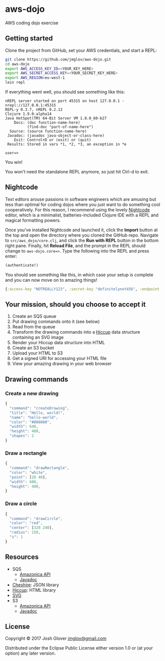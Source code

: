 # aws-dojo

AWS coding dojo exercise

## Getting started

Clone the project from GitHub, set your AWS credentials, and start a REPL:

```bash
git clone https://github.com/jmglov/aws-dojo.git
cd aws-dojo
export AWS_ACCESS_KEY_ID=<YOUR_KEY_HERE>
export AWS_SECRET_ACCESS_KEY=<YOUR_SECRET_KEY_HERE>
export AWS_REGION=eu-west-1
lein repl
```

If everything went well, you should see something like this:

```
nREPL server started on port 45315 on host 127.0.0.1 - nrepl://127.0.0.1:45315
REPL-y 0.3.7, nREPL 0.2.12
Clojure 1.9.0-alpha14
Java HotSpot(TM) 64-Bit Server VM 1.8.0_60-b27
    Docs: (doc function-name-here)
          (find-doc "part-of-name-here")
  Source: (source function-name-here)
 Javadoc: (javadoc java-object-or-class-here)
    Exit: Control+D or (exit) or (quit)
 Results: Stored in vars *1, *2, *3, an exception in *e

user=>
```

You win!

You won't need the standalone REPL anymore, so just hit Ctrl-d to exit.

## Nightcode

Text editors arouse passions in software engineers which are amusing but less than optimal for coding dojos where you just want to do something cool cooperatively. For this reason, I recommend using the lovely [Nightcode](https://sekao.net/nightcode/) editor, which is a minimalist, batteries-included Clojure IDE with a REPL and magical formatting powers.

Once you've installed Nightcode and launched it, click the **Import** button at the top and open the directory where you cloned the GitHub repo. Navigate to `src/aws_dojo/core.clj`, and click the **Run with REPL** button in the bottom right pane. Finally, hit **Reload File**, and the prompt in the REPL should change to `aws-dojo.core=>`. Type the following into the REPL and press enter:
```clj
(authenticate!)
```

You should see something like this, in which case your setup is complete and you can now move on to amazing things!
```clj
{:access-key "NOTREALLY123", :secret-key "definitelynot456", :endpoint "eu-west-1"}
```

## Your mission, should you choose to accept it

1. Create an SQS queue
2. Put drawing commands onto it (see below)
3. Read from the queue
4. Transform the drawing commands into a [Hiccup](https://github.com/weavejester/hiccup) data structure containing an SVG image
5. Render your Hiccup data structure into HTML
6. Create an S3 bucket
7. Upload your HTML to S3
8. Get a signed URI for accessing your HTML file
9. View your amazing drawing in your web browser

## Drawing commands

### Create a new drawing

```javascript
{
  "command": "createDrawing",
  "title": "Hello, world!",
  "name": "hello-world",
  "color": "#808080",
  "width": 640,
  "height": 480,
  "shapes": 2
}
```

### Draw a rectangle

```javascript
{
  "command": "drawRectangle",
  "color": "white",
  "point": [20 40],
  "width": 600,
  "height": 400,
}
```

### Draw a circle

```javascript
{
  "command": "drawCircle",
  "color": "red",
  "center": [320 240],
  "radius": 150,
  "z": 1
}
```

## Resources

* SQS
  * [Amazonica API](https://github.com/mcohen01/amazonica#sqs)
  * [Javadoc](http://docs.aws.amazon.com/AWSJavaSDK/latest/javadoc/com/amazonaws/services/sqs/AmazonSQSClient.html)
* [Cheshire](https://github.com/dakrone/cheshire): JSON library
* [Hiccup](https://github.com/weavejester/hiccup): HTML library
* [SVG](https://developer.mozilla.org/en-US/docs/Web/SVG)
* S3
  * [Amazonica API](https://github.com/mcohen01/amazonica#sqs)
  * [Javadoc](http://docs.aws.amazon.com/AWSJavaSDK/latest/javadoc/com/amazonaws/services/s3/AmazonS3Client.html)

## License

Copyright © 2017 Josh Glover <jmglov@gmail.com>

Distributed under the Eclipse Public License either version 1.0 or (at
your option) any later version.

